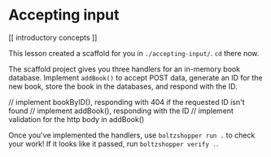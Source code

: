 # Accepting input

[[ introductory concepts ]]


This lesson created a scaffold for you in `./accepting-input/`. `cd` there now.

The scaffold project gives you three handlers for an in-memory book database. Implement `addBook()` to accept POST data, generate an ID for the new book, store the book in the databases, and respond with the ID.

// implement bookByID(), responding with 404 if the requested ID isn't found
// implement addBook(), responding with the ID
// implement validation for the http body in addBook()

Once you've implemented the handlers, use `boltzshopper run .` to check your work! If it looks like it
passed, run `boltzshopper verify .`.
